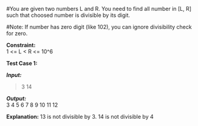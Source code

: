 #You are given two numbers L and R. You need to find all number in [L, R] such that choosed number is divisible by its digit.

#Note: If number has zero digit (like 102), you can ignore divisibility check for zero.

**Constraint:**<br />
1 <= L < R <= 10^6

**Test Case 1:**

***Input:***<br />
> 3 14

***Output:***<br />
3 4 5 6 7 8 9 10 11 12

**Explanation:**
13 is not divisible by 3. 14 is not divisible by 4
